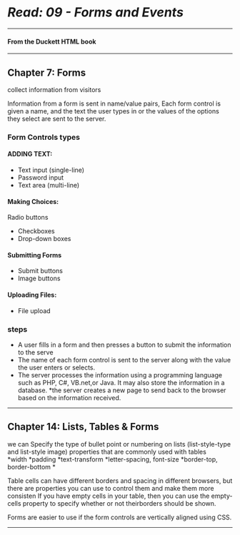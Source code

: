 # ***Read: 09 - Forms and Events***
- - - 
#### From the Duckett HTML book
- - -

## Chapter 7: Forms
collect information from visitors <form>

Information from a form is sent in name/value pairs, Each form control is given a name, and the text the user types in or the values of the options they select are sent to the server.

### Form Controls types

#### ADDING TEXT:
* Text input (single-line)
* Password input
* Text area (multi-line)

#### Making Choices:
Radio buttons
* Checkboxes 
* Drop-down boxes

#### Submitting Forms
* Submit buttons
* Image buttons

#### Uploading Files:
* File upload

### steps 
* A user fills in a form and then presses a button to submit the information to the serve
* The name of each form control is sent to the server along with the value the user enters or selects.
* The server processes the information using a programming language such as PHP, C#, VB.net,or Java. It may also store the information in a database.
*the server creates a new page to send back to the browser based on the information received.

- - -

## Chapter 14: Lists, Tables & Forms

we can Specify the type of bullet point or numbering on lists (list-style-type and list-style image)
properties that are commonly used with tables   
*width
*padding
*text-transform 
*letter-spacing, font-size
*border-top, border-bottom
*

Table cells can have different borders and spacing in different browsers, but there are properties you can use to control them and make them more consisten
If you have empty cells in your table, then you can use the empty-cells property to specify whether or not theirborders should be shown.


Forms are easier to use if the form controls are vertically aligned using CSS.
- - -
